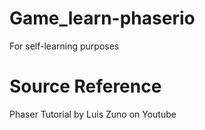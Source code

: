 # Game_learn-phaserio
 For self-learning purposes

# Source Reference
Phaser Tutorial by Luis Zuno on Youtube

